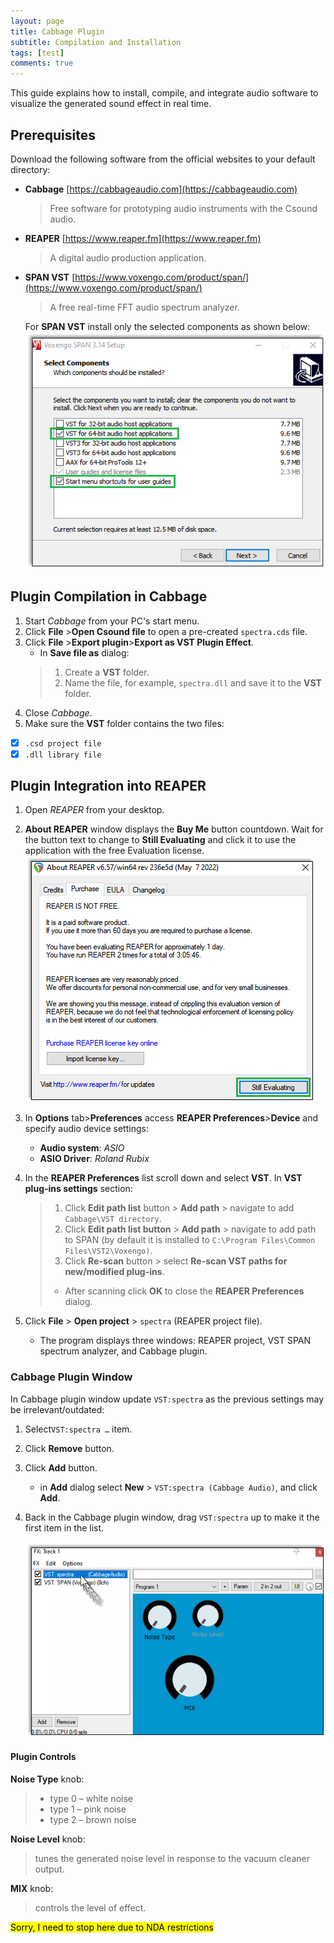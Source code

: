 ```yaml
---
layout: page
title: Cabbage Plugin
subtitle: Compilation and Installation
tags: [test]
comments: true
---
```

This guide explains how to install, compile, and integrate audio software to visualize the generated sound effect in real time.

## Prerequisites

Download the following software from the official websites to your default directory:
- **Cabbage** [https://cabbageaudio.com](https://cabbageaudio.com)  
   > Free software for prototyping audio instruments with the Csound audio.  
- **REAPER**  [https://www.reaper.fm](https://www.reaper.fm)  
   > A digital audio production application.
- **SPAN VST** [https://www.voxengo.com/product/span/](https://www.voxengo.com/product/span/)  
   > A free real-time FFT audio spectrum analyzer.
   >
   For **SPAN VST** install only the selected components as shown below:
   ![SPAN setup](/assets/img/SPAN_setup.png)

## Plugin Compilation in Cabbage

1. Start _Cabbage_ from your PC's start menu.
2. Click **File** >**Open Csound file** to open a pre-created `spectra.сds` file.
3. Click **File** >**Export plugin**>**Export as VST Plugin Effect**.    
   - In **Save file as** dialog:
   > 1. Create a **VST** folder.
   > 2. Name the file, for example, `spectra.dll` and save it to the **VST** folder.
4. Close _Cabbage_.
5. Make sure the **VST** folder contains the two files:  
- [x] `.csd project file`  
- [x] `.dll library file`

## Plugin Integration into REAPER

1. Open _REAPER_ from your desktop.
2. **About REAPER** window displays the **Buy Me** button countdown. Wait for the button text to change to **Still Evaluating** and click it to use the application with the free Evaluation license.  
   ![REAPER license button](/assets/img/REAPER_license.png)

3. In **Options** tab>**Preferences** access **REAPER Preferences**>**Device** and specify audio device settings:  
   - **Audio system**: _ASIO_
   - **ASIO Driver**: _Roland Rubix_
4. In the **REAPER Preferences** list scroll down and select **VST**. In **VST plug-ins settings** section:
   > 1. Click **Edit path list** button > **Add path** > navigate to add `Cabbage\VST directory`.
   > 2. Click **Edit path list button** > **Add path** > navigate to add path to SPAN (by default it is installed  to `C:\Program Files\Common Files\VST2\Voxengo)`.
   > 3. Click **Re-scan** button > select **Re-scan VST paths for new/modified plug-ins**.
   >   - After scanning click **OK** to close the **REAPER Preferences** dialog.
5. Click **File** > **Open project** > `spectra` (REAPER project file).
   - The program displays three windows: REAPER project, VST SPAN spectrum analyzer, and Cabbage plugin.

### Cabbage Plugin Window

In Cabbage plugin window update `VST:spectra` as the previous settings may be irrelevant/outdated:
1. Select`VST:spectra …` item.
2. Click **Remove** button.
3. Click **Add** button.
   - in **Add** dialog select **New** > `VST:spectra (Cabbage Audio)`, and click **Add**.  
4. Back in the Cabbage plugin window, drag `VST:spectra` up to make it the first item in the list.

   ![drag item up](/assets/img/Cabbage_drag.png)

#### Plugin Controls

**Noise Type** knob:  
> - type 0 – white noise
> - type 1 – pink noise
> - type 2 – brown noise

**Noise Level** knob:  
> tunes the generated noise level in response to the vacuum cleaner output.

**MIX** knob:  
> controls the level of effect.

<mark>Sorry, I need to stop here due to NDA restrictions</mark>
